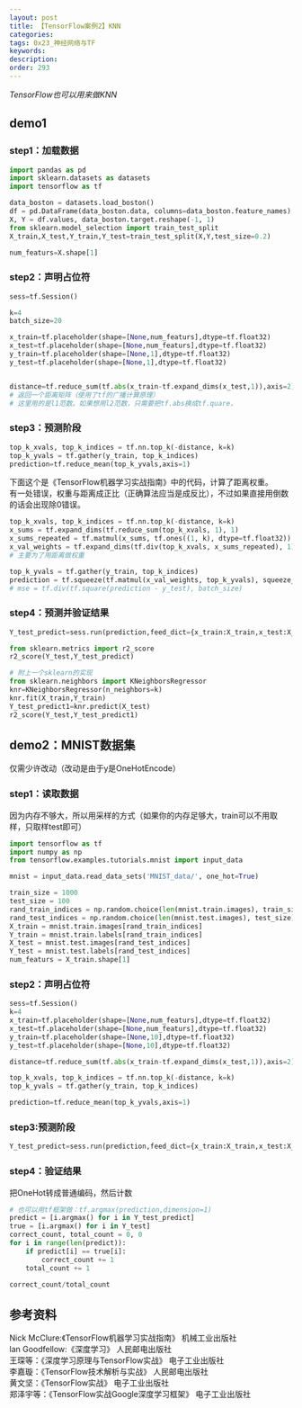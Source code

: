 ```yaml
---
layout: post
title: 【TensorFlow案例2】KNN
categories:
tags: 0x23_神经网络与TF
keywords:
description:
order: 293
---
```


*TensorFlow也可以用来做KNN*

## demo1
### step1：加载数据
```py
import pandas as pd
import sklearn.datasets as datasets
import tensorflow as tf

data_boston = datasets.load_boston()
df = pd.DataFrame(data_boston.data, columns=data_boston.feature_names).drop(['ZN', 'CHAS', 'RAD'], axis=1)
X, Y = df.values, data_boston.target.reshape(-1, 1)
from sklearn.model_selection import train_test_split
X_train,X_test,Y_train,Y_test=train_test_split(X,Y,test_size=0.2)

num_featurs=X.shape[1]
```

### step2：声明占位符
```py
sess=tf.Session()

k=4
batch_size=20

x_train=tf.placeholder(shape=[None,num_featurs],dtype=tf.float32)
x_test=tf.placeholder(shape=[None,num_featurs],dtype=tf.float32)
y_train=tf.placeholder(shape=[None,1],dtype=tf.float32)
y_test=tf.placeholder(shape=[None,1],dtype=tf.float32)


distance=tf.reduce_sum(tf.abs(x_train-tf.expand_dims(x_test,1)),axis=2)
# 返回一个距离矩阵（使用了tf的广播计算原理）
# 这里用的是l1范数。如果想用l2范数，只需要把tf.abs换成tf.quare，
```
### step3：预测阶段

```py
top_k_xvals, top_k_indices = tf.nn.top_k(-distance, k=k)
top_k_yvals = tf.gather(y_train, top_k_indices)
prediction=tf.reduce_mean(top_k_yvals,axis=1)
```


下面这个是《TensorFlow机器学习实战指南》中的代码，计算了距离权重。  
有一处错误，权重与距离成正比（正确算法应当是成反比），不过如果直接用倒数的话会出现除0错误。  
```py
top_k_xvals, top_k_indices = tf.nn.top_k(-distance, k=k)
x_sums = tf.expand_dims(tf.reduce_sum(top_k_xvals, 1), 1)
x_sums_repeated = tf.matmul(x_sums, tf.ones((1, k), dtype=tf.float32))
x_val_weights = tf.expand_dims(tf.div(top_k_xvals, x_sums_repeated), 1)
# 主要为了用距离做权重

top_k_yvals = tf.gather(y_train, top_k_indices)
prediction = tf.squeeze(tf.matmul(x_val_weights, top_k_yvals), squeeze_dims=[1])
# mse = tf.div(tf.square(prediction - y_test), batch_size)
```
### step4：预测并验证结果
```py
Y_test_predict=sess.run(prediction,feed_dict={x_train:X_train,x_test:X_test,y_train:Y_train})

from sklearn.metrics import r2_score
r2_score(Y_test,Y_test_predict)

# 附上一个sklearn的实现
from sklearn.neighbors import KNeighborsRegressor
knr=KNeighborsRegressor(n_neighbors=k)
knr.fit(X_train,Y_train)
Y_test_predict1=knr.predict(X_test)
r2_score(Y_test,Y_test_predict1)
```

##  demo2：MNIST数据集
仅需少许改动（改动是由于y是OneHotEncode）  
### step1：读取数据
因为内存不够大，所以用采样的方式（如果你的内存足够大，train可以不用取样，只取样test即可）
```py
import tensorflow as tf
import numpy as np
from tensorflow.examples.tutorials.mnist import input_data

mnist = input_data.read_data_sets('MNIST_data/', one_hot=True)

train_size = 1000
test_size = 100
rand_train_indices = np.random.choice(len(mnist.train.images), train_size)
rand_test_indices = np.random.choice(len(mnist.test.images), test_size)
X_train = mnist.train.images[rand_train_indices]
Y_train = mnist.train.labels[rand_train_indices]
X_test = mnist.test.images[rand_test_indices]
Y_test = mnist.test.labels[rand_test_indices]
num_featurs = X_train.shape[1]
```
### step2：声明占位符
```py
sess=tf.Session()
k=4
x_train=tf.placeholder(shape=[None,num_featurs],dtype=tf.float32)
x_test=tf.placeholder(shape=[None,num_featurs],dtype=tf.float32)
y_train=tf.placeholder(shape=[None,10],dtype=tf.float32)
y_test=tf.placeholder(shape=[None,10],dtype=tf.float32)

distance=tf.reduce_sum(tf.abs(x_train-tf.expand_dims(x_test,1)),axis=2)

top_k_xvals, top_k_indices = tf.nn.top_k(-distance, k=k)
top_k_yvals = tf.gather(y_train, top_k_indices)

prediction=tf.reduce_mean(top_k_yvals,axis=1)
```

### step3:预测阶段
```py
Y_test_predict=sess.run(prediction,feed_dict={x_train:X_train,x_test:X_test,y_train:Y_train})
```
### step4：验证结果
把OneHot转成普通编码，然后计数
```py
# 也可以用tf框架做：tf.argmax(prediction,dimension=1)
predict = [i.argmax() for i in Y_test_predict]
true = [i.argmax() for i in Y_test]
correct_count, total_count = 0, 0
for i in range(len(predict)):
    if predict[i] == true[i]:
        correct_count += 1
    total_count += 1

correct_count/total_count
```

## 参考资料
Nick McClure:《TensorFlow机器学习实战指南》 机械工业出版社  
lan Goodfellow:《深度学习》 人民邮电出版社  
王琛等：《深度学习原理与TensorFlow实战》 电子工业出版社  
李嘉璇：《TensorFlow技术解析与实战》 人民邮电出版社  
黄文坚：《TensorFlow实战》 电子工业出版社  
郑泽宇等：《TensorFlow实战Google深度学习框架》 电子工业出版社
